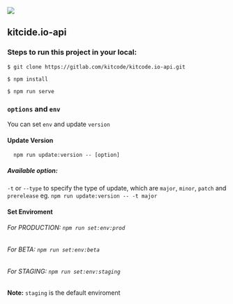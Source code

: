 ![](https://beta.kitcode.io/assets/images/kitcode%20logo.png)
## kitcide.io-api
###  Steps to run this project in your local:
```
$ git clone https://gitlab.com/kitcode/kitcode.io-api.git
```
```
$ npm install 
```
```
$ npm run serve
```

### `options` and `env`
You can set `env` and update `version`
#### Update Version
```
  npm run update:version -- [option]
```
##### Available option:
`-t` or `--type` to specify the type of update, which are `major`, `minor`, `patch` and `prerelease`
eg. `npm run update:version -- -t major`
#### Set Enviroment
###### For PRODUCTION: `npm run set:env:prod`
###### For BETA: `npm run set:env:beta`
###### For STAGING: `npm run set:env:staging`
**Note:** `staging` is the default enviroment
